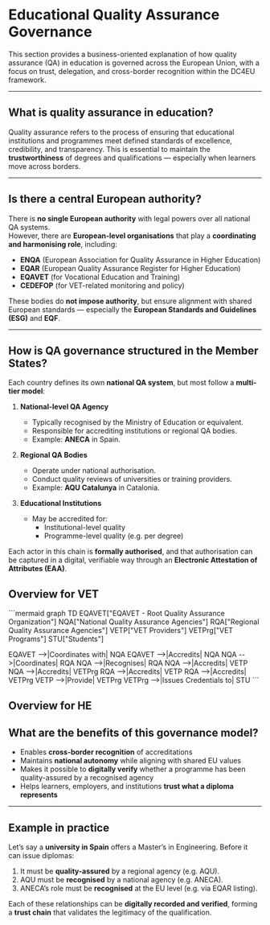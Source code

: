 # Educational Quality Assurance Governance

This section provides a business-oriented explanation of how quality assurance (QA) in education is governed across the European Union, with a focus on trust, delegation, and cross-border recognition within the DC4EU framework.

---

## What is quality assurance in education?

Quality assurance refers to the process of ensuring that educational institutions and programmes meet defined standards of excellence, credibility, and transparency. This is essential to maintain the **trustworthiness** of degrees and qualifications — especially when learners move across borders.

---

## Is there a central European authority?

There is **no single European authority** with legal powers over all national QA systems.  
However, there are **European-level organisations** that play a **coordinating and harmonising role**, including:

- **ENQA** (European Association for Quality Assurance in Higher Education)  
- **EQAR** (European Quality Assurance Register for Higher Education)  
- **EQAVET** (for Vocational Education and Training)  
- **CEDEFOP** (for VET-related monitoring and policy)

These bodies do **not impose authority**, but ensure alignment with shared European standards — especially the **European Standards and Guidelines (ESG)** and **EQF**.

---

## How is QA governance structured in the Member States?

Each country defines its own **national QA system**, but most follow a **multi-tier model**:

1. **National-level QA Agency**  
   - Typically recognised by the Ministry of Education or equivalent.  
   - Responsible for accrediting institutions or regional QA bodies.  
   - Example: **ANECA** in Spain.

2. **Regional QA Bodies**  
   - Operate under national authorisation.  
   - Conduct quality reviews of universities or training providers.  
   - Example: **AQU Catalunya** in Catalonia.

3. **Educational Institutions**  
   - May be accredited for:
     - Institutional-level quality
     - Programme-level quality (e.g. per degree)

Each actor in this chain is **formally authorised**, and that authorisation can be captured in a digital, verifiable way through an **Electronic Attestation of Attributes (EAA)**.

## Overview for VET

´´´mermaid
graph TD
  EQAVET["EQAVET - Root Quality Assurance Organization"]
  NQA["National Quality Assurance Agencies"]
  RQA["Regional Quality Assurance Agencies"]
  VETP["VET Providers"]
  VETPrg["VET Programs"]
  STU["Students"]

  EQAVET -->|Coordinates with| NQA
  EQAVET -->|Accredits| NQA
  NQA -->|Coordinates| RQA
  NQA -->|Recognises| RQA
  NQA -->|Accredits| VETP
  NQA -->|Accredits| VETPrg
  RQA -->|Accredits| VETP
  RQA -->|Accredits| VETPrg
  VETP -->|Provide| VETPrg
  VETPrg -->|Issues Credentials to| STU
´´´

## Overview for HE


## What are the benefits of this governance model?

- Enables **cross-border recognition** of accreditations  
- Maintains **national autonomy** while aligning with shared EU values  
- Makes it possible to **digitally verify** whether a programme has been quality-assured by a recognised agency  
- Helps learners, employers, and institutions **trust what a diploma represents**

---

## Example in practice

Let’s say a **university in Spain** offers a Master’s in Engineering. Before it can issue diplomas:

1. It must be **quality-assured** by a regional agency (e.g. AQU).
2. AQU must be **recognised** by a national agency (e.g. ANECA).
3. ANECA’s role must be **recognised** at the EU level (e.g. via EQAR listing).

Each of these relationships can be **digitally recorded and verified**, forming a **trust chain** that validates the legitimacy of the qualification.
